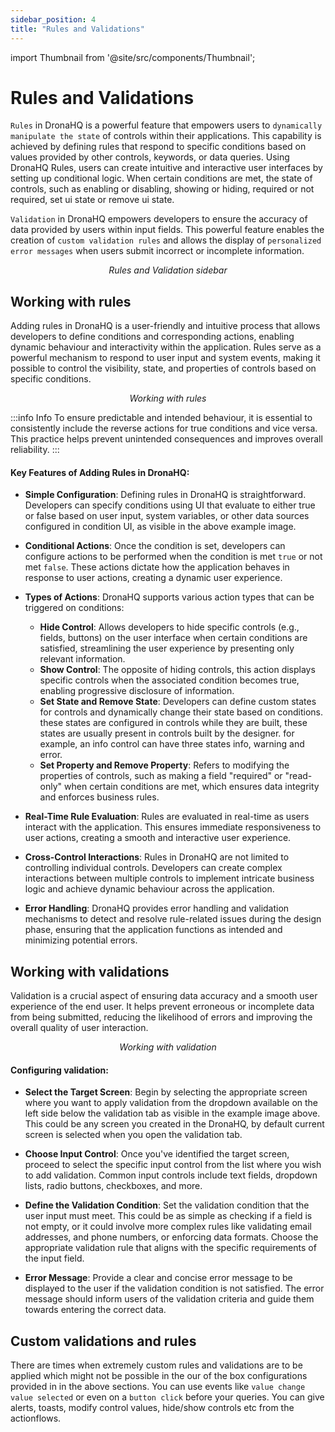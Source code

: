 ```yaml
---
sidebar_position: 4
title: "Rules and Validations"
---
```


import Thumbnail from '@site/src/components/Thumbnail';

# Rules and Validations


`Rules`  in DronaHQ is a powerful feature that empowers users to `dynamically manipulate the state` of controls within their applications. This capability is achieved by defining rules that respond to specific conditions based on values provided by other controls, keywords, or data queries. Using DronaHQ Rules, users can create intuitive and interactive user interfaces by setting up conditional logic. When certain conditions are met, the state of controls, such as enabling or disabling, showing or hiding, required or not required, set ui state or remove ui state.

`Validation` in DronaHQ empowers developers to ensure the accuracy of data provided by users within input fields. This powerful feature enables the creation of `custom validation rules` and allows the display of `personalized error messages` when users submit incorrect or incomplete information.

<figure>
  <Thumbnail src="/img/ui-builder/rules-and-validation/rules-and-validation-sidebar.png" alt="rules and validation sidebar" />
  <figcaption align = "center"><i>Rules and Validation sidebar</i></figcaption>
</figure>

## Working with rules

 Adding rules in DronaHQ is a user-friendly and intuitive process that allows developers to define conditions and corresponding actions, enabling dynamic behaviour and interactivity within the application. Rules serve as a powerful mechanism to respond to user input and system events, making it possible to control the visibility, state, and properties of controls based on specific conditions.

<figure>
  <Thumbnail src="/img/ui-builder/rules-and-validation/working-with-rules.png" alt="working with rules" />
  <figcaption align = "center"><i>Working with rules</i></figcaption>
</figure>

:::info Info
To ensure predictable and intended behaviour, it is essential to consistently include the reverse actions for true conditions and vice versa. This practice helps prevent unintended consequences and improves overall reliability.
:::
#### Key Features of Adding Rules in DronaHQ:

- **Simple Configuration**: Defining rules in DronaHQ is straightforward. Developers can specify conditions using UI that evaluate to either true or false based on user input, system variables, or other data sources configured in condition UI, as visible in the above example image.

- **Conditional Actions**: Once the condition is set, developers can configure actions to be performed when the condition is met `true` or not met `false`. These actions dictate how the application behaves in response to user actions, creating a dynamic user experience.

- **Types of Actions**: DronaHQ supports various action types that can be triggered on conditions:
    - **Hide Control**: Allows developers to hide specific controls (e.g., fields, buttons) on the user interface when certain conditions are satisfied, streamlining the user experience by presenting only relevant information.
    - **Show Control**: The opposite of hiding controls, this action displays specific controls when the associated condition becomes true, enabling progressive disclosure of information.
    - **Set State and Remove State**: Developers can define custom states for controls and dynamically change their state based on conditions. these states are configured in controls while they are built, these states are usually present in controls built by the designer. for example, an info control can have three states info, warning and error.
    - **Set Property and Remove Property**: Refers to modifying the properties of controls, such as making a field "required" or "read-only" when certain conditions are met, which ensures data integrity and enforces business rules.

- **Real-Time Rule Evaluation**: Rules are evaluated in real-time as users interact with the application. This ensures immediate responsiveness to user actions, creating a smooth and interactive user experience.

- **Cross-Control Interactions**: Rules in DronaHQ are not limited to controlling individual controls. Developers can create complex interactions between multiple controls to implement intricate business logic and achieve dynamic behaviour across the application.

- **Error Handling**: DronaHQ provides error handling and validation mechanisms to detect and resolve rule-related issues during the design phase, ensuring that the application functions as intended and minimizing potential errors.

## Working with validations

Validation is a crucial aspect of ensuring data accuracy and a smooth user experience of the end user. It helps prevent erroneous or incomplete data from being submitted, reducing the likelihood of errors and improving the overall quality of user interaction.

<figure>
  <Thumbnail src="/img/ui-builder/rules-and-validation/working-with-validation.png" alt="working with validation" />
  <figcaption align = "center"><i>Working with validation</i></figcaption>
</figure>

#### Configuring validation:

- **Select the Target Screen**: Begin by selecting the appropriate screen where you want to apply validation from the dropdown available on the left side below the validation tab as visible in the example image above. This could be any screen you created in the DronaHQ, by default current screen is selected when you open the validation tab.

- **Choose Input Control**: Once you've identified the target screen, proceed to select the specific input control from the list where you wish to add validation. Common input controls include text fields, dropdown lists, radio buttons, checkboxes, and more.

- **Define the Validation Condition**: Set the validation condition that the user input must meet. This could be as simple as checking if a field is not empty, or it could involve more complex rules like validating email addresses, and phone numbers, or enforcing data formats. Choose the appropriate validation rule that aligns with the specific requirements of the input field.

- **Error Message**: Provide a clear and concise error message to be displayed to the user if the validation condition is not satisfied. The error message should inform users of the validation criteria and guide them towards entering the correct data.

## Custom validations and rules

There are times when extremely custom rules and validations are to be applied which might not be possible in the our of the box configurations provided in in the above sections. You can use events like `value change` `value selected` or even on a `button click` before your queries. You can give alerts, toasts, modify control values, hide/show controls etc from the actionflows. 